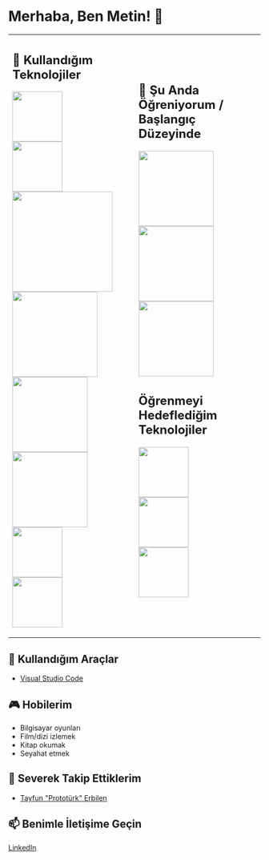 # Merhaba, Ben Metin! 👋

<table>
<tr>
<td width="50%">

## 🚀 Kullandığım Teknolojiler

<img src="https://img.shields.io/badge/HTML-5-orange?style=flat&logo=html5" width="100"> <br>
<img src="https://img.shields.io/badge/CSS-3-blue?style=flat&logo=css3" width="100"> <br>
<img src="https://img.shields.io/badge/Tailwind%20CSS-Latest-blue?style=flat&logo=tailwind-css" width="200"> <br>
<img src="https://img.shields.io/badge/JavaScript-ES6+-yellow?style=flat&logo=javascript" width="170"> <br>
<img src="https://img.shields.io/badge/React-Latest-blue?style=flat&logo=react" width="150"> <br>
<img src="https://img.shields.io/badge/Node.js-Latest-green?style=flat&logo=node.js" width="150"> <br>
<img src="https://img.shields.io/badge/MongoDB-green?style=flat&logo=mongodb" width="100"> <br>
<img src="https://img.shields.io/badge/VSCode-blue?style=flat&logo=visual-studio-code" width="100">

</td>
<td width="50%">

## 🌱 Şu Anda Öğreniyorum /<br> Başlangıç Düzeyinde 

<img src="https://img.shields.io/badge/React-Latest-blue?style=flat&logo=react" width="150"> <br>
<img src="https://img.shields.io/badge/Node.js-Latest-green?style=flat&logo=node.js" width="150"> <br>
<img src="https://img.shields.io/badge/TypeScript-blue?style=flat&logo=typescript&logoColor=white" width="150">

## Öğrenmeyi Hedeflediğim Teknolojiler

<img src="https://img.shields.io/badge/Next.js-black?style=flat&logo=next.js" width="100"> <br>
<img src="https://img.shields.io/badge/GSAP-green?style=flat&logo=greensock&logoColor=white" width="100"> <br>
<img src="https://img.shields.io/badge/Tree.js-brown?style=flat&logo=tree&logoColor=white" width="100"> <br>

</td>
</tr>
</table>






## 🔧 Kullandığım Araçlar

- [Visual Studio Code](https://code.visualstudio.com/)

## 🎮 Hobilerim

- Bilgisayar oyunları
- Film/dizi izlemek
- Kitap okumak
- Seyahat etmek

## 👑 Severek Takip Ettiklerim
- [Tayfun "Prototürk" Erbilen](https://github.com/tayfunerbilen)

## 📫 Benimle İletişime Geçin

[LinkedIn](https://www.linkedin.com/in/nuh-metin-karabulut-73441b265/)

